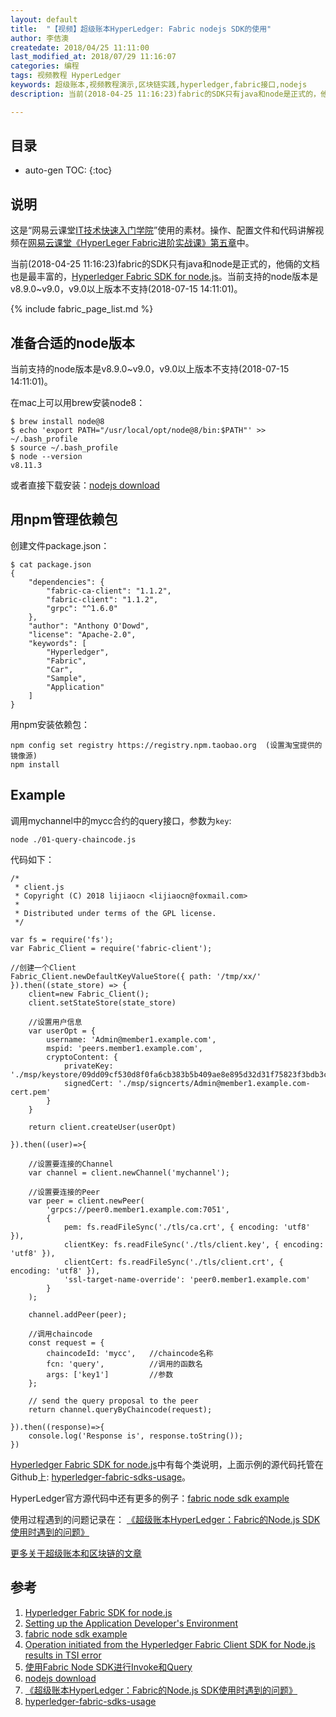```yaml
---
layout: default
title:  "【视频】超级账本HyperLedger: Fabric nodejs SDK的使用"
author: 李佶澳
createdate: 2018/04/25 11:11:00
last_modified_at: 2018/07/29 11:16:07
categories: 编程
tags: 视频教程 HyperLedger
keywords: 超级账本,视频教程演示,区块链实践,hyperledger,fabric接口,nodejs
description: 当前(2018-04-25 11:16:23)fabric的SDK只有java和node是正式的，他倆的文档也是最丰富的。

---
```


## 目录
* auto-gen TOC:
{:toc}

## 说明

这是“网易云课堂[IT技术快速入门学院](https://study.163.com/provider/400000000376006/course.htm?share=2&shareId=400000000376006)”使用的素材。操作、配置文件和代码讲解视频在[网易云课堂《HyperLeger Fabric进阶实战课》第五章](https://study.163.com/course/courseMain.htm?courseId=1005359012&share=2&shareId=400000000376006)中。

当前(2018-04-25 11:16:23)fabric的SDK只有java和node是正式的，他倆的文档也是最丰富的，[Hyperledger Fabric SDK for node.js][1]。当前支持的node版本是v8.9.0~v9.0，v9.0以上版本不支持(2018-07-15 14:11:01)。

{% include fabric_page_list.md %}

## 准备合适的node版本

当前支持的node版本是v8.9.0~v9.0，v9.0以上版本不支持(2018-07-15 14:11:01)。

在mac上可以用brew安装node8：

	$ brew install node@8
	$ echo 'export PATH="/usr/local/opt/node@8/bin:$PATH"' >> ~/.bash_profile
	$ source ~/.bash_profile
	$ node --version
	v8.11.3

或者直接下载安装：[nodejs download][6]

## 用npm管理依赖包

创建文件package.json：

	$ cat package.json
	{
	    "dependencies": {
	        "fabric-ca-client": "1.1.2",
	        "fabric-client": "1.1.2",
	        "grpc": "^1.6.0"
	    },
	    "author": "Anthony O'Dowd",
	    "license": "Apache-2.0",
	    "keywords": [
	        "Hyperledger",
	        "Fabric",
	        "Car",
	        "Sample",
	        "Application"
	    ]
	}

用npm安装依赖包：

	npm config set registry https://registry.npm.taobao.org  (设置淘宝提供的镜像源)
	npm install

## Example

调用mychannel中的mycc合约的query接口，参数为`key`:

	node ./01-query-chaincode.js

代码如下：

	/*
	 * client.js
	 * Copyright (C) 2018 lijiaocn <lijiaocn@foxmail.com>
	 *
	 * Distributed under terms of the GPL license.
	 */
	
	var fs = require('fs');
	var Fabric_Client = require('fabric-client');
	
	//创建一个Client
	Fabric_Client.newDefaultKeyValueStore({ path: '/tmp/xx/' }).then((state_store) => {
	    client=new Fabric_Client();
	    client.setStateStore(state_store)
	
	    //设置用户信息    
	    var userOpt = {
	        username: 'Admin@member1.example.com',
	        mspid: 'peers.member1.example.com',
	        cryptoContent: { 
	            privateKey: './msp/keystore/09dd09cf530d8f0fa6cb383b5b409ae8e895d32d31f75823f3bdb3c1f3ee180a_sk',
	            signedCert: './msp/signcerts/Admin@member1.example.com-cert.pem'
	        }
	    }
	
	    return client.createUser(userOpt)
	
	}).then((user)=>{
	
	    //设置要连接的Channel
	    var channel = client.newChannel('mychannel');
	
	    //设置要连接的Peer
	    var peer = client.newPeer(
	        'grpcs://peer0.member1.example.com:7051',
	        {
	            pem: fs.readFileSync('./tls/ca.crt', { encoding: 'utf8' }),
	            clientKey: fs.readFileSync('./tls/client.key', { encoding: 'utf8' }),
	            clientCert: fs.readFileSync('./tls/client.crt', { encoding: 'utf8' }),
	            'ssl-target-name-override': 'peer0.member1.example.com'
	        }
	    );
	
	    channel.addPeer(peer);
	
	    //调用chaincode
	    const request = {
	        chaincodeId: 'mycc',   //chaincode名称
	        fcn: 'query',          //调用的函数名
	        args: ['key1']         //参数
	    };
	
	    // send the query proposal to the peer
	    return channel.queryByChaincode(request);
	
	}).then((response)=>{
	    console.log('Response is', response.toString());
	})

[Hyperledger Fabric SDK for node.js][1]中有每个类说明，上面示例的源代码托管在Github上: [hyperledger-fabric-sdks-usage][8]。

HyperLedger官方源代码中还有更多的例子：[fabric node sdk example][3]

使用过程遇到的问题记录在： [《超级账本HyperLedger：Fabric的Node.js SDK使用时遇到的问题》][7]

[更多关于超级账本和区块链的文章](http://www.lijiaocn.com/tags/blockchain.html)

## 参考

1. [Hyperledger Fabric SDK for node.js][1]
2. [Setting up the Application Developer's Environment][2]
3. [fabric node sdk example][3]
4. [Operation initiated from the Hyperledger Fabric Client SDK for Node.js results in TSI error][4]
5. [使用Fabric Node SDK进行Invoke和Query][5]
6. [nodejs download][6]
7. [《超级账本HyperLedger：Fabric的Node.js SDK使用时遇到的问题》][7]
8. [hyperledger-fabric-sdks-usage][8]

[1]: https://fabric-sdk-node.github.io/  "Hyperledger Fabric SDK for node.js" 
[2]: https://fabric-sdk-node.github.io/tutorial-app-dev-env-setup.html "Setting up the Application Developer's Environment"
[3]: https://github.com/hyperledger/fabric-samples/tree/master/fabcar "fabric node sdk example"
[4]: https://developer.ibm.com/answers/questions/430049/operation-initiated-from-the-hyperledger-fabric-cl/  "Operation initiated from the Hyperledger Fabric Client SDK for Node.js results in TSI error"
[5]: http://www.cnblogs.com/studyzy/p/7524245.html "使用Fabric Node SDK进行Invoke和Query"
[6]: https://nodejs.org/en/  "nodejs download" 
[7]: http://www.lijiaocn.com/%E9%97%AE%E9%A2%98/2018/07/15/hyperledger-fabric-nodejs-problem.html "《超级账本HyperLedger：Fabric的Node.js SDK使用时遇到的问题》"
[8]: https://github.com/introclass/hyperledger-fabric-sdks-usage "hyperledger-fabric-sdks-usage"
